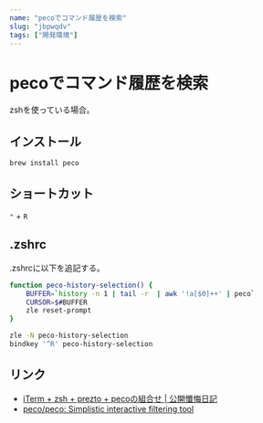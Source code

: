 ```yaml
---
name: "pecoでコマンド履歴を検索"
slug: "jbpwqdv"
tags: ["開発環境"]
---
```


# pecoでコマンド履歴を検索

zshを使っている場合。

## インストール

```
brew install peco
```

## ショートカット

`⌃` + `R`

## .zshrc

.zshrcに以下を追記する。

```sh
function peco-history-selection() {
    BUFFER=`history -n 1 | tail -r  | awk '!a[$0]++' | peco`
    CURSOR=$#BUFFER
    zle reset-prompt
}

zle -N peco-history-selection
bindkey '^R' peco-history-selection
```

## リンク

- [iTerm + zsh + prezto + pecoの組合せ | 公開懺悔日記](https://www.barasu.org/pc/mac/13705.html)
- [peco/peco: Simplistic interactive filtering tool](https://github.com/peco/peco)
